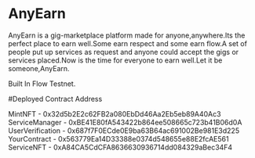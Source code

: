# AnyEarn

AnyEarn is a gig-marketplace platform made for anyone,anywhere.Its the perfect place to earn well.Some earn respect and some earn flow.A set of people put up services as request and anyone could accept 
the gigs or services placed.Now is the time for everyone to earn well.Let it be someone,AnyEarn.

Built In Flow Testnet.

#Deployed Contract Address

MintNFT - 0x32d5b2E2c62FB2a080EbDd46Aa2Eb5eb89A40Ac3
ServiceManager - 0xBE41E80fA543422b864ee508665c723b41B06d0A
UserVerification - 0x687f7F0ECde0E9ba63B64ac691002Be981E3d225
YourContract - 0x563779Ea14D33388e0374d548655e88E2fcAE561
ServiceNFT - 0xA84CA5CdCFA8636630936714dd084329aBec34F4
